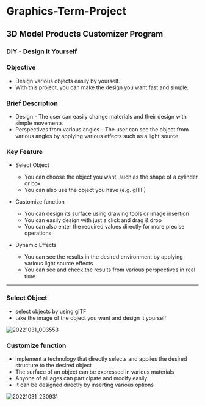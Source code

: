 # Graphics-Term-Project
  
## 3D Model Products Customizer Program

### DIY - Design It Yourself  
  
    
  
    
      
      
### Objective 
* Design various objects easily by yourself.
* With this project, you can make the design you want fast and simple.  


### Brief Description
* Design - The user can easily change materials and their design with simple movements
* Perspectives from various angles - The user can see the object from various angles by applying various effects such as a light source


### Key Feature
* Select Object
  * You can choose the object you want, such as the shape of a cylinder or box
  * You can also use the object you have (e.g. glTF)  

* Customize function
  * You can design its surface using drawing tools or image insertion
  * You can easily design with just a click and drag & drop
  * You can also enter the required values directly for more precise operations  
 
* Dynamic Effects
  * You can see the results in the desired environment by applying various light source effects
  * You can see and check the results from various perspectives in real time

-----------------------------------------------------------
### Select Object  
* select objects by using gITF
* take the image of the object you want and design it yourself  

![20221031_003553](https://user-images.githubusercontent.com/94350277/198887472-3374a369-0e04-443b-8c89-5d029b5818fa.png)

### Customize function
* implement a technology that directly selects and applies the desired structure to the desired object
* The surface of an object can be expressed in various materials
* Anyone of all ages can participate and modify easily 
* It can be designed directly by inserting various options 

![20221031_230931](https://user-images.githubusercontent.com/94350277/199027802-bf385ed0-7b5f-4fd8-83e5-be90703b6f51.png)

